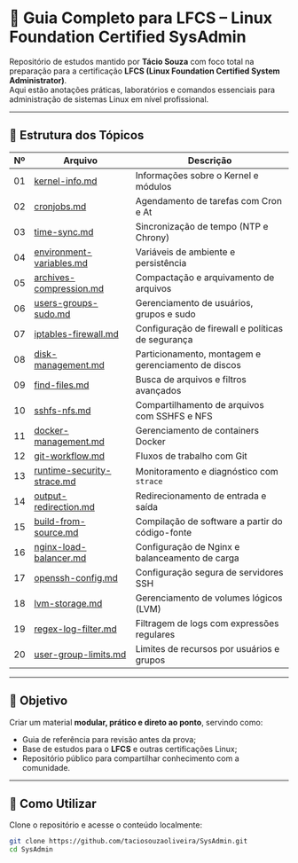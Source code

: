 # 🐧 Guia Completo para LFCS – Linux Foundation Certified SysAdmin

Repositório de estudos mantido por **Tácio Souza** com foco total na preparação para a certificação **LFCS (Linux Foundation Certified System Administrator)**.  
Aqui estão anotações práticas, laboratórios e comandos essenciais para administração de sistemas Linux em nível profissional.

---

## 📘 Estrutura dos Tópicos

| Nº | Arquivo | Descrição |
|----|----------|------------|
| 01 | [kernel-info.md](01-kernel-info.md) | Informações sobre o Kernel e módulos |
| 02 | [cronjobs.md](02-cronjobs.md) | Agendamento de tarefas com Cron e At |
| 03 | [time-sync.md](03-time-sync.md) | Sincronização de tempo (NTP e Chrony) |
| 04 | [environment-variables.md](04-environment-variables.md) | Variáveis de ambiente e persistência |
| 05 | [archives-compression.md](05-archives-compression.md) | Compactação e arquivamento de arquivos |
| 06 | [users-groups-sudo.md](06-users-groups-sudo.md) | Gerenciamento de usuários, grupos e sudo |
| 07 | [iptables-firewall.md](07-iptables-firewall.md) | Configuração de firewall e políticas de segurança |
| 08 | [disk-management.md](08-disk-management.md) | Particionamento, montagem e gerenciamento de discos |
| 09 | [find-files.md](09-find-files.md) | Busca de arquivos e filtros avançados |
| 10 | [sshfs-nfs.md](10-sshfs-nfs.md) | Compartilhamento de arquivos com SSHFS e NFS |
| 11 | [docker-management.md](11-docker-management.md) | Gerenciamento de containers Docker |
| 12 | [git-workflow.md](12-git-workflow.md) | Fluxos de trabalho com Git |
| 13 | [runtime-security-strace.md](13-runtime-security-strace.md) | Monitoramento e diagnóstico com `strace` |
| 14 | [output-redirection.md](14-output-redirection.md) | Redirecionamento de entrada e saída |
| 15 | [build-from-source.md](15-build-from-source.md) | Compilação de software a partir do código-fonte |
| 16 | [nginx-load-balancer.md](16-nginx-load-balancer.md) | Configuração de Nginx e balanceamento de carga |
| 17 | [openssh-config.md](17-openssh-config.md) | Configuração segura de servidores SSH |
| 18 | [lvm-storage.md](18-lvm-storage.md) | Gerenciamento de volumes lógicos (LVM) |
| 19 | [regex-log-filter.md](19-regex-log-filter.md) | Filtragem de logs com expressões regulares |
| 20 | [user-group-limits.md](20-user-group-limits.md) | Limites de recursos por usuários e grupos |

---

## 🚀 Objetivo

Criar um material **modular, prático e direto ao ponto**, servindo como:
- Guia de referência para revisão antes da prova;
- Base de estudos para o **LFCS** e outras certificações Linux;
- Repositório público para compartilhar conhecimento com a comunidade.

---

## 🧠 Como Utilizar

Clone o repositório e acesse o conteúdo localmente:

```bash
git clone https://github.com/taciosouzaoliveira/SysAdmin.git
cd SysAdmin
